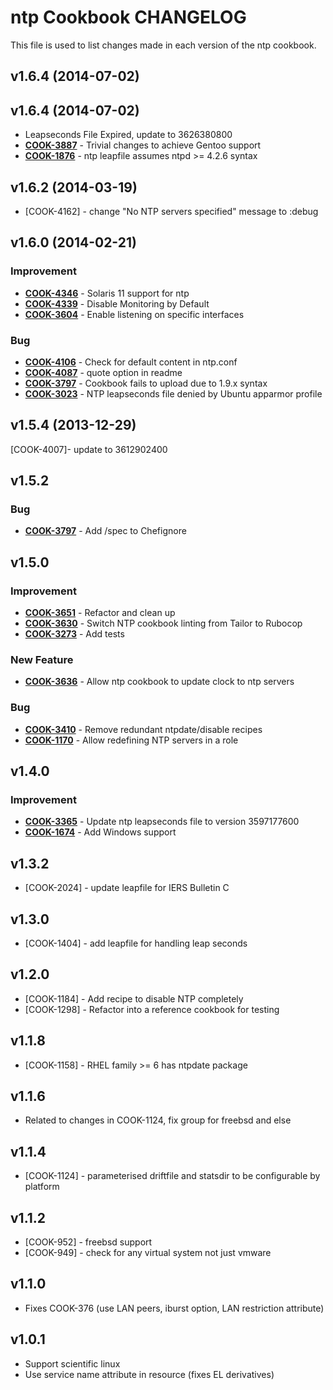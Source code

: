 ntp Cookbook CHANGELOG
======================
This file is used to list changes made in each version of the ntp cookbook.

v1.6.4 (2014-07-02)
-------------------


v1.6.4 (2014-07-02)
-------------------
- Leapseconds File Expired, update to 3626380800
- **[COOK-3887](https://tickets.opscode.com/browse/COOK-3887)** - Trivial changes to achieve Gentoo support
- **[COOK-1876](https://tickets.opscode.com/browse/COOK-1876)** - ntp leapfile assumes ntpd >= 4.2.6 syntax

v1.6.2 (2014-03-19)
-------------------
- [COOK-4162] - change "No NTP servers specified" message to :debug

v1.6.0 (2014-02-21)
-------------------
### Improvement
- **[COOK-4346](https://tickets.opscode.com/browse/COOK-4346)** - Solaris 11 support for ntp
- **[COOK-4339](https://tickets.opscode.com/browse/COOK-4339)** - Disable Monitoring by Default
- **[COOK-3604](https://tickets.opscode.com/browse/COOK-3604)** - Enable listening on specific interfaces

### Bug
- **[COOK-4106](https://tickets.opscode.com/browse/COOK-4106)** - Check for default content in ntp.conf
- **[COOK-4087](https://tickets.opscode.com/browse/COOK-4087)** - quote option in readme
- **[COOK-3797](https://tickets.opscode.com/browse/COOK-3797)** - Cookbook fails to upload due to 1.9.x syntax
- **[COOK-3023](https://tickets.opscode.com/browse/COOK-3023)** - NTP leapseconds file denied by Ubuntu apparmor profile


v1.5.4 (2013-12-29)
-------------------
[COOK-4007]- update to 3612902400


v1.5.2
------
### Bug
- **[COOK-3797](https://tickets.opscode.com/browse/COOK-3797)** - Add /spec to Chefignore

v1.5.0
------
### Improvement
- **[COOK-3651](https://tickets.opscode.com/browse/COOK-3651)** - Refactor and clean up
- **[COOK-3630](https://tickets.opscode.com/browse/COOK-3630)** - Switch NTP cookbook linting from Tailor to Rubocop
- **[COOK-3273](https://tickets.opscode.com/browse/COOK-3273)** - Add tests

### New Feature
- **[COOK-3636](https://tickets.opscode.com/browse/COOK-3636)** - Allow ntp cookbook to update clock to ntp servers

### Bug
- **[COOK-3410](https://tickets.opscode.com/browse/COOK-3410)** - Remove redundant ntpdate/disable recipes
- **[COOK-1170](https://tickets.opscode.com/browse/COOK-1170)** - Allow redefining NTP servers in a role


v1.4.0
------
### Improvement
- **[COOK-3365](https://tickets.opscode.com/browse/COOK-3365)** - Update ntp leapseconds file to version 3597177600
- **[COOK-1674](https://tickets.opscode.com/browse/COOK-1674)** - Add Windows support

v1.3.2
------
- [COOK-2024] - update leapfile for IERS Bulletin C

v1.3.0
------
- [COOK-1404] - add leapfile for handling leap seconds

v1.2.0
------
- [COOK-1184] - Add recipe to disable NTP completely
- [COOK-1298] - Refactor into a reference cookbook for testing

v1.1.8
------
- [COOK-1158] - RHEL family >= 6 has ntpdate package

v1.1.6
------
- Related to changes in COOK-1124, fix group for freebsd and else

v1.1.4
------
- [COOK-1124] - parameterised driftfile and statsdir to be configurable by platform

v1.1.2
------
- [COOK-952] - freebsd support
- [COOK-949] - check for any virtual system not just vmware

v1.1.0
------
- Fixes COOK-376 (use LAN peers, iburst option, LAN restriction attribute)

v1.0.1
------
- Support scientific linux
- Use service name attribute in resource (fixes EL derivatives)
